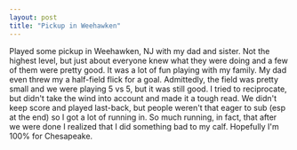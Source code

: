 ```yaml
---
layout: post
title: "Pickup in Weehawken"
---
```


Played some pickup in Weehawken, NJ with my dad and sister. Not the highest level, but just about everyone knew what they were doing and a few of them were pretty good. It was a lot of fun playing with my family. My dad even threw my a half-field flick for a goal. Admittedly, the field was pretty small and we were playing 5 vs 5, but it was still good. I tried to reciprocate, but didn't take the wind into account and made it a tough read. We didn't keep score and played last-back, but people weren't that eager to sub (esp at the end) so I got a lot of running in. So much running, in fact, that after we were done I realized that I did something bad to my calf. Hopefully I'm 100% for Chesapeake.

